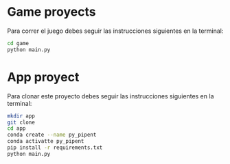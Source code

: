 # Game proyects

Para correr el juego debes seguir las instrucciones siguientes en la terminal:

```sh
cd game
python main.py
```

# App proyect
Para clonar este proyecto debes seguir las instrucciones siguientes en la terminal:

```sh
mkdir app
git clone
cd app
conda create --name py_pipent
conda activatte py_pipent
pip install -r requirements.txt
python main.py
```